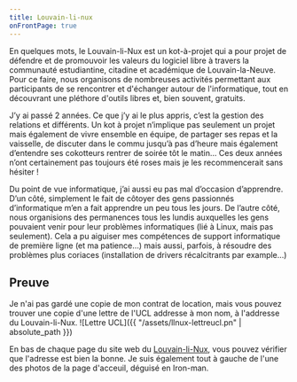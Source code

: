 ```yaml
---
title: Louvain-li-nux
onFrontPage: true
---
```


En quelques mots, le Louvain-li-Nux est un kot-à-projet qui a pour projet de défendre et de promouvoir les valeurs du logiciel libre à travers la communauté estudiantine, citadine et académique de Louvain-la-Neuve. Pour ce faire, nous organisons de nombreuses activités permettant aux participants de se rencontrer et d'échanger autour de l'informatique, tout en découvrant une pléthore d'outils libres et, bien souvent, gratuits.

J’y ai passé 2 années. Ce que j’y ai le plus appris, c’est la gestion des relations et différents. Un kot à projet n’implique pas seulement un projet mais également de vivre ensemble en équipe, de partager ses repas et la vaisselle, de discuter dans le commu jusqu’à pas d’heure mais également d’entendre ses cokotteurs rentrer de soirée tôt le matin… Ces deux années n’ont certainement pas toujours été roses mais je les recommencerait sans hésiter !

Du point de vue informatique, j’ai aussi eu pas mal d’occasion d’apprendre. D’un côté, simplement le fait de côtoyer des gens passionnés d’informatique m’en a fait apprendre un peu tous les jours. De l’autre côté, nous organisions des permanences tous les lundis auxquelles les gens pouvaient venir pour leur problèmes informatiques (lié à Linux, mais pas seulement). Cela a pu aiguiser mes compétences de support informatique de première ligne (et ma patience…) mais aussi, parfois, à résoudre des problèmes plus coriaces (installation de drivers récalcitrants par example…)

<!--more-->
## Preuve
Je n'ai pas gardé une copie de mon contrat de location, mais vous pouvez trouver une copie d'une lettre de l'UCL addresse à mon nom, à l'addresse du Louvain-li-Nux.
![Lettre UCL]({{ "/assets/llnux-lettreucl.pn" | absolute_path }})

En bas de chaque page du site web du [Louvain-li-Nux](https://louvainlinux.org), vous pouvez vérifier que l'adresse est bien la bonne.
Je suis également tout à gauche de l'une des photos de la page d'acceuil, déguisé en Iron-man.

